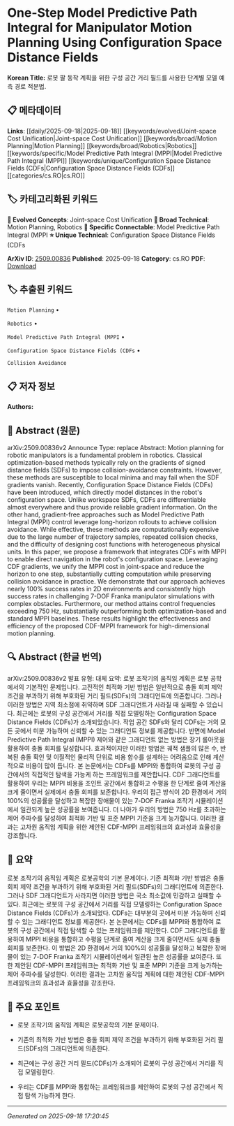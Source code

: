 
# One-Step Model Predictive Path Integral for Manipulator Motion Planning Using Configuration Space Distance Fields

**Korean Title:** 로봇 팔 동작 계획을 위한 구성 공간 거리 필드를 사용한 단계별 모델 예측 경로 적분법.

## 📋 메타데이터

**Links**: [[daily/2025-09-18|2025-09-18]] [[keywords/evolved/Joint-space Cost Unification|Joint-space Cost Unification]] [[keywords/broad/Motion Planning|Motion Planning]] [[keywords/broad/Robotics|Robotics]] [[keywords/specific/Model Predictive Path Integral (MPPI|Model Predictive Path Integral (MPPI]] [[keywords/unique/Configuration Space Distance Fields (CDFs|Configuration Space Distance Fields (CDFs]] [[categories/cs.RO|cs.RO]]

## 🏷️ 카테고리화된 키워드
**🚀 Evolved Concepts**: Joint-space Cost Unification
**🔬 Broad Technical**: Motion Planning, Robotics
**🔗 Specific Connectable**: Model Predictive Path Integral (MPPI
**⭐ Unique Technical**: Configuration Space Distance Fields (CDFs

**ArXiv ID**: [2509.00836](https://arxiv.org/abs/2509.00836)
**Published**: 2025-09-18
**Category**: cs.RO
**PDF**: [Download](https://arxiv.org/pdf/2509.00836.pdf)


## 🏷️ 추출된 키워드



`Motion Planning` • 

`Robotics` • 

`Model Predictive Path Integral (MPPI` • 

`Configuration Space Distance Fields (CDFs` • 

`Collision Avoidance`



## 📋 저자 정보

**Authors:** 

## 📄 Abstract (원문)

arXiv:2509.00836v2 Announce Type: replace 
Abstract: Motion planning for robotic manipulators is a fundamental problem in robotics. Classical optimization-based methods typically rely on the gradients of signed distance fields (SDFs) to impose collision-avoidance constraints. However, these methods are susceptible to local minima and may fail when the SDF gradients vanish. Recently, Configuration Space Distance Fields (CDFs) have been introduced, which directly model distances in the robot's configuration space. Unlike workspace SDFs, CDFs are differentiable almost everywhere and thus provide reliable gradient information. On the other hand, gradient-free approaches such as Model Predictive Path Integral (MPPI) control leverage long-horizon rollouts to achieve collision avoidance. While effective, these methods are computationally expensive due to the large number of trajectory samples, repeated collision checks, and the difficulty of designing cost functions with heterogeneous physical units. In this paper, we propose a framework that integrates CDFs with MPPI to enable direct navigation in the robot's configuration space. Leveraging CDF gradients, we unify the MPPI cost in joint-space and reduce the horizon to one step, substantially cutting computation while preserving collision avoidance in practice. We demonstrate that our approach achieves nearly 100% success rates in 2D environments and consistently high success rates in challenging 7-DOF Franka manipulator simulations with complex obstacles. Furthermore, our method attains control frequencies exceeding 750 Hz, substantially outperforming both optimization-based and standard MPPI baselines. These results highlight the effectiveness and efficiency of the proposed CDF-MPPI framework for high-dimensional motion planning.

## 🔍 Abstract (한글 번역)

arXiv:2509.00836v2 발표 유형: 대체
요약: 로봇 조작기의 움직임 계획은 로봇 공학에서의 기본적인 문제입니다. 고전적인 최적화 기반 방법은 일반적으로 충돌 회피 제약 조건을 부과하기 위해 부호화된 거리 필드(SDFs)의 그래디언트에 의존합니다. 그러나 이러한 방법은 지역 최소점에 취약하며 SDF 그래디언트가 사라질 때 실패할 수 있습니다. 최근에는 로봇의 구성 공간에서 거리를 직접 모델링하는 Configuration Space Distance Fields (CDFs)가 소개되었습니다. 작업 공간 SDFs와 달리 CDFs는 거의 모든 곳에서 미분 가능하며 신뢰할 수 있는 그래디언트 정보를 제공합니다. 반면에 Model Predictive Path Integral (MPPI) 제어와 같은 그래디언트 없는 방법은 장기 롤아웃을 활용하여 충돌 회피를 달성합니다. 효과적이지만 이러한 방법은 궤적 샘플의 많은 수, 반복된 충돌 확인 및 이질적인 물리적 단위로 비용 함수를 설계하는 어려움으로 인해 계산적으로 비용이 많이 듭니다. 본 논문에서는 CDFs를 MPPI와 통합하여 로봇의 구성 공간에서의 직접적인 탐색을 가능케 하는 프레임워크를 제안합니다. CDF 그래디언트를 활용하여 우리는 MPPI 비용을 조인트 공간에서 통합하고 수평을 한 단계로 줄여 계산을 크게 줄이면서 실제에서 충돌 회피를 보존합니다. 우리의 접근 방식이 2D 환경에서 거의 100%의 성공률을 달성하고 복잡한 장애물이 있는 7-DOF Franka 조작기 시뮬레이션에서 일관되게 높은 성공률을 보여줍니다. 더 나아가 우리의 방법은 750 Hz를 초과하는 제어 주파수를 달성하여 최적화 기반 및 표준 MPPI 기준을 크게 능가합니다. 이러한 결과는 고차원 움직임 계획을 위한 제안된 CDF-MPPI 프레임워크의 효과성과 효율성을 강조합니다.

## 📝 요약

로봇 조작기의 움직임 계획은 로봇공학의 기본 문제이다. 기존 최적화 기반 방법은 충돌 회피 제약 조건을 부과하기 위해 부호화된 거리 필드(SDFs)의 그래디언트에 의존한다. 그러나 SDF 그래디언트가 사라지면 이러한 방법은 국소 최소값에 민감하고 실패할 수 있다. 최근에는 로봇의 구성 공간에서 거리를 직접 모델링하는 Configuration Space Distance Fields (CDFs)가 소개되었다. CDFs는 대부분의 곳에서 미분 가능하며 신뢰할 수 있는 그래디언트 정보를 제공한다. 본 논문에서는 CDFs를 MPPI와 통합하여 로봇의 구성 공간에서 직접 탐색할 수 있는 프레임워크를 제안한다. CDF 그래디언트를 활용하여 MPPI 비용을 통합하고 수평을 단계로 줄여 계산을 크게 줄이면서도 실제 충돌 회피를 보존한다. 이 방법은 2D 환경에서 거의 100%의 성공률을 달성하고 복잡한 장애물이 있는 7-DOF Franka 조작기 시뮬레이션에서 일관된 높은 성공률을 보여준다. 또한 제안된 CDF-MPPI 프레임워크는 최적화 기반 및 표준 MPPI 기준을 크게 능가하는 제어 주파수를 달성한다. 이러한 결과는 고차원 움직임 계획에 대한 제안된 CDF-MPPI 프레임워크의 효과성과 효율성을 강조한다.

## 🎯 주요 포인트


- 로봇 조작기의 움직임 계획은 로봇공학의 기본 문제이다.

- 기존의 최적화 기반 방법은 충돌 회피 제약 조건을 부과하기 위해 부호화된 거리 필드(SDFs)의 그래디언트에 의존한다.

- 최근에는 구성 공간 거리 필드(CDFs)가 소개되어 로봇의 구성 공간에서 거리를 직접 모델링한다.

- 우리는 CDF를 MPPI와 통합하는 프레임워크를 제안하여 로봇의 구성 공간에서 직접 탐색 가능하게 한다.


---

*Generated on 2025-09-18 17:20:45*